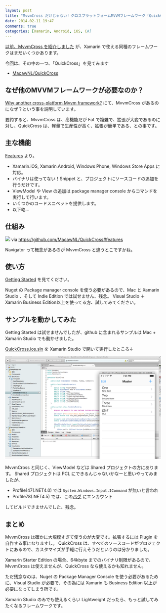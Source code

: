 ```yaml
---
layout: post
title: "MvvmCross だけじゃない！クロスプラットフォームMVVMフレームワーク「QuickCross」を試す"
date: 2014-02-11 19:47
comments: true
categories: [Xamarin, Android, iOS, C#]
---
```

[以前、MvvmCross を紹介しました](http://amay077.github.io/blog/2013/12/25/using-mvvmcross-the-x-platform-mvvm-framework/) が、Xamarin で使える同種のフレームワークはまだいくつかあります。
<!--more-->
今回は、その中の一つ、「QuickCross」を見てみます

* [MacawNL/QuickCross](https://github.com/MacawNL/QuickCross)

## なぜ他のMVVMフレームワークが必要なのか？

[Why another cross-platform Mvvm framework?](https://github.com/MacawNL/QuickCross#why-another-cross-platform-mvvm-framework) にて、MvvmCross があるのになぜ？という事を説明しています。

要約すると、MvvmCross は、高機能だが Fat で複雑で、拡張が大変であるのに対し、QuickCross は、軽量で生産性が高く、拡張が簡単である、との事です。

## 主な機能

[Features](https://github.com/MacawNL/QuickCross#features) より。

* Xamarin.iOS, Xamarin.Android, Windows Phone, Windows Store Apps に対応。
* バイナリは使ってない！Snippet と、プロジェクトにソースコードの追加を行うだけです。
* ViewModel や View の追加は package manager console からコマンドを実行して行います。
* いくつかのコードスニペットを提供します。
* 以下略…

## 仕組み

![](https://raw.github.com/MacawNL/QuickCross/master/assets/quickcross_pattern.png) 
via https://github.com/MacawNL/QuickCross#features

Navigator って概念があるのが MvvmCross と違うとこですかね。

## 使い方

[Getting Started](https://github.com/MacawNL/QuickCross#getting-started) を見てください。

Nuget の Package manager console を使う必要があるので、Mac と Xamarin Studio 、そして Indie Edition では試せません、残念。
Visual Studio ＋ Xamarin Business Edition以上を使ってる方、試してみてください。

## サンプルを動かしてみた

Getting Started は試せませんでしたが、github に含まれるサンプルは Mac + Xamarin Studio でも動かせました。

[QuickCross.ios.sln](https://github.com/MacawNL/QuickCross/blob/master/QuickCross.ios.sln) を Xamarin Studio で開いて実行したところ↓

![](/assets/images/posts/introduce_quickcross_01.png)

MvvmCross と同じく、ViewModel などは Shared プロジェクトの方にあります。
Shared プロジェクトは PCL にできるんじゃないかなーと思いやってみましたが、

* Profile147(.NET4.0) では ``System.Windows.Input.ICommand`` が無いと言われ
* Profile78(.NET4.5) では、この[バグ](https://bugzilla.xamarin.com/show_bug.cgi?id=17247) にエンカウント

してビルドできませんでした、残念。

## まとめ

MvvmCross は確かに大規模すぎて使うのが大変です。拡張するには Plugin を自作する事になりますし。
QuickCross は、すべてのソースコードがプロジェクトにあるので、カスタマイズが手軽に行えそうだというのは分かりました。

Xamarin Starter Edition の場合、64kbyte までのバイナリ制限があるので、MvvmCross は使えませんが、QuickCross なら使えるかも知れません。

ただ残念なのは、Nuget の Package Manager Console を使う必要があるために、Visual Studio が必要で、その為には Xamarin も Business Edition 以上が必要になってしまう所です。

Xamarin Studio のみでも使えるくらい Lightweight だったら、もっと試してみたくなるフレームワークです。